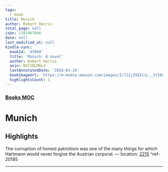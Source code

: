 ```yaml
---
tags:
  - book
title: Munich
author: Robert Harris
total_page: null
isbn: 1787467996
date: null
last_modified_at: null
kindle-sync:
  bookId: '45960'
  title: 'Munich: A novel'
  author: Robert Harris
  asin: B071DLM6L4
  lastAnnotatedDate: '2018-01-24'
  bookImageUrl: 'https://m.media-amazon.com/images/I/712jZ9ZXiiL._SY160.jpg'
  highlightsCount: 1
---
```


### [Books MOC](Books%20MOC.md)

# Munich

## Highlights
The corruption of honest patriotism was one of the many things for which Hartmann would never forgive the Austrian corporal. — location: [2215](kindle://book?action=open&asin=B071DLM6L4&location=2215) ^ref-20195

---
